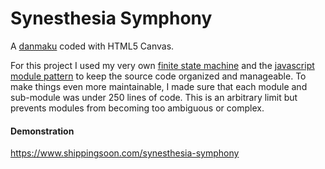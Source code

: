 Synesthesia Symphony
====================

A <a href="https://en.wikipedia.org/wiki/Shoot_%27em_up#Types" target="_blank">danmaku</a> coded with HTML5 Canvas.

For this project I used my very own <a href="https://github.com/shippingsoon/Finite-State-Machine" target="_blank">finite state machine</a> and the <a href="http://www.adequatelygood.com/JavaScript-Module-Pattern-In-Depth.html" target="_blank">javascript module pattern</a> to keep the source code organized and manageable. To make things even more maintainable, I made sure that each module and sub-module was under 250 lines of code. This is an arbitrary limit but prevents modules from becoming too ambiguous or complex.

#### Demonstration
<a href="https://www.shippingsoon.com/synesthesia-symphony" target="_blank">https://www.shippingsoon.com/synesthesia-symphony</a>